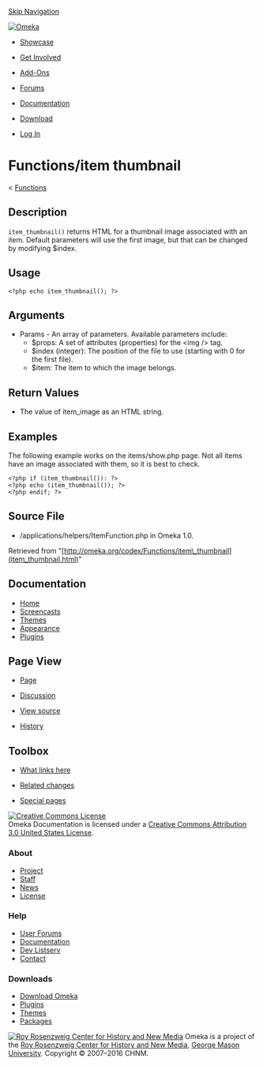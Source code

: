 <div id="wrap">

[Skip Navigation](item_thumbnail.html#content)
<div id="header">

<div class="padding">

<span
id="logo">[![Omeka](http://omeka.org/ui/i/logo-horizontal-288px.gif)](../../index.html)</span>
<div id="search-form">

</div>

-   <div id="nav-showcase">

    </div>

    [Showcase](../../showcase.1.html)
-   <div id="nav-involved">

    </div>

    [Get Involved](../../index.html%3Fp=124.html)
-   <div id="nav-addons">

    </div>

    [Add-Ons](../../add-ons.1.html)
-   <div id="nav-forums">

    </div>

    [Forums](../../forums/topic/mysqli-stmt.bind-result.html)
-   <div id="nav-documentation">

    </div>

    [Documentation](http://omeka.org/codex/)
-   <div id="nav-download">

    </div>

    [Download](../../download.1.html)

</div>

</div>

<div id="content">

<div class="padding">

<div id="user-meta">

-   <div id="pt-login">

    </div>

    [Log
    In](http://omeka.org/c/index.php?title=Special:UserLogin&returnto=Functions/item%20thumbnail)

</div>

Functions/item thumbnail
========================

<div id="contentSub">

<span class="subpages">&lt;
[Functions](../Functions.html "Functions")</span>

</div>

<div id="primary">

<span id="Description" class="mw-headline"> Description </span>
---------------------------------------------------------------

`item_thumbnail()` returns HTML for a thumbnail image associated with an
item. Default parameters will use the first image, but that can be
changed by modifying \$index.

<span id="Usage" class="mw-headline"> Usage </span>
---------------------------------------------------

<div class="mw-geshi mw-content-ltr" dir="ltr">

<div class="php source-php">

``` {.de1}
<?php echo item_thumbnail(); ?>
```

</div>

</div>

<span id="Arguments" class="mw-headline"> Arguments </span>
-----------------------------------------------------------

-   Params - An array of parameters. Available parameters include:
    -   \$props: A set of attributes (properties) for the &lt;img
        /&gt; tag.
    -   \$index (integer): The position of the file to use (starting
        with 0 for the first file).
    -   \$item: The item to which the image belongs.

<span id="Return_Values" class="mw-headline"> Return Values </span>
-------------------------------------------------------------------

-   The value of item\_image as an HTML string.

<span id="Examples" class="mw-headline"> Examples </span>
---------------------------------------------------------

The following example works on the items/show.php page. Not all items
have an image associated with them, so it is best to check.

<div class="mw-geshi mw-content-ltr" dir="ltr">

<div class="php source-php">

``` {.de1}
<?php if (item_thumbnail()): ?>
<?php echo (item_thumbnail()); ?>
<?php endif; ?>
```

</div>

</div>

<span id="Source_File" class="mw-headline"> Source File </span>
---------------------------------------------------------------

-   /applications/helpers/ItemFunction.php in Omeka 1.0.

<div class="printfooter">

Retrieved from
"[http://omeka.org/codex/Functions/item\_thumbnail](item_thumbnail.html)"

</div>

<div id="catlinks" class="catlinks catlinks-allhidden">

</div>

</div>

<div id="secondary">

<div class="portlet">

Documentation
-------------

-   [Home](http://omeka.org/codex/)
-   [Screencasts](http://omeka.org/codex/Screencasts)
-   [Themes](http://omeka.org/codex/Managing_Themes_2.0)
-   [Appearance](http://omeka.org/codex/Managing_Appearance_2.0)
-   [Plugins](http://omeka.org/codex/Plugins2.0)

</div>

<div class="portlet">

Page View
---------

-   <div id="nav-page">

    </div>

    [Page](item_thumbnail.html)
-   <div id="nav-discussion">

    </div>

    [Discussion](http://omeka.org/c/index.php?title=Talk:Functions/item_thumbnail&action=edit&redlink=1)
-   <div id="nav-view_source">

    </div>

    [View
    source](http://omeka.org/c/index.php?title=Functions/item_thumbnail&action=edit)
-   <div id="nav-history">

    </div>

    [History](http://omeka.org/c/index.php?title=Functions/item_thumbnail&action=history)

</div>

<div id="wiki-toolbox" class="portlet">

Toolbox
-------

-   <div id="t-whatlinkshere">

    </div>

    [What links
    here](../Special:WhatLinksHere/Functions/item_thumbnail.html)
-   <div id="t-recentchangeslinked">

    </div>

    [Related
    changes](../Special:RecentChangesLinked/Functions/item_thumbnail.html)
-   <div id="t-specialpages">

    </div>

    [Special pages](http://omeka.org/codex/Special:SpecialPages)

</div>

[![Creative Commons
License](https://i.creativecommons.org/l/by/3.0/us/88x31.png)](http://creativecommons.org/licenses/by/3.0/us/)\
Omeka Documentation is licensed under a [Creative Commons Attribution
3.0 United States
License](http://creativecommons.org/licenses/by/3.0/us/).

</div>

</div>

</div>

<div id="footer">

<div class="padding">

<div id="sitemap">

<div class="section">

### About

-   [Project](../../index.html%3Fp=2.html)
-   [Staff](../../index.html%3Fp=3.html)
-   [News](../../blog.1.html)
-   [License](http://www.gnu.org/copyleft/gpl.html)

</div>

<div class="section">

### Help

-   [User Forums](../../forums/topic/mysqli-stmt.bind-result.html)
-   [Documentation](http://omeka.org/codex/)
-   [Dev Listserv](http://groups.google.com/group/omeka-dev)
-   [Contact](http://omeka.org/contact/)

</div>

<div class="section">

### Downloads

-   [Download Omeka](../../download.1.html)
-   [Plugins](../../plugins.html)
-   [Themes](../../download/themes/index.html)
-   [Packages](../../index.html%3Fp=222.html)

</div>

</div>

<div id="chnm-meta">

<span id="chnm-logo">[![Roy Rosenzweig Center for History and New
Media](http://omeka.org/ui/i/rrchnm-logo-regular.gif)](http://chnm.gmu.edu)</span>
Omeka is a project of the [Roy Rosenzweig Center for History and New
Media](http://chnm.gmu.edu), [George Mason
University](http://www.gmu.edu). Copyright © 2007–2016 CHNM.

</div>

</div>

</div>

</div>
